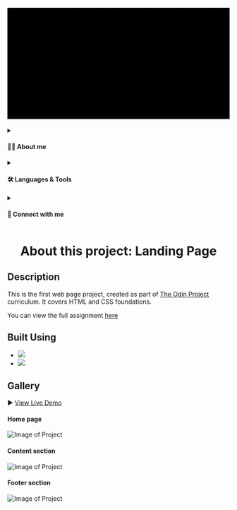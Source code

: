 ![](https://github.com/hess-sabina/odin-recipes/blob/f44a312953869dc766052c26b64e21f813563995/wb%20header%20gif.gif)

<details>
<summary>
<b><h4>🚶‍♀️ About me<h4></b>
</summary><br>

<p align="left">Hey, I am S. I am self-taught Full Stack Web Developer from Germany with educational experience in Design, currently living in Belgium. I am excited about my future in tech, to start new projects and to get to know a new community. Let me know if you have further questions!
<br>
<br>

<p>⛰️ Current goal: Finish "The Odin Project"</p>
<p>🌱 Currently learning HTML, CSS, Node.js & JavaScript</p>
<p>🙂 I enjoy hiking, photography and playing videogames in my free time.</p>
<p>💬 If you have any question/feedback, please do not hesitate to reach out to me!</p>
 <p>⚡ Fun fact: My first line of code was not "Hello World!"</p>
    </p>
</details>
  
<details>
<summary>
<b><h4>🛠️ Languages & Tools<h4></b>
</summary><br>

<p align="left"> 
  <a href="https://www.gnu.org/software/bash/"><img src="https://img.shields.io/badge/shell-%2320232a.svg?style=for-the-badge&logo=shell&logoColor=FFFFFF" height="35"></a>
<a href="https://html.spec.whatwg.org/multipage/"><img src="https://img.shields.io/badge/html5-%2320232a.svg?style=for-the-badge&logo=html5&logoColor=FFFFFF" height="35"></a>
<a href="https://www.w3.org/Style/CSS/Overview.en.html"><img src="https://img.shields.io/badge/css3-%2320232a.svg?style=for-the-badge&logo=css3&logoColor=FFFFFF" height="35"></a>
<a href="https://www.javascript.com/"><img src="https://img.shields.io/badge/javascript-%2320232a.svg?style=for-the-badge&logo=javascript&logoColor=FFFFFF" height="35"></a>
  
<br>
  
<a href="https://git-scm.com/"><img src="https://img.shields.io/badge/git-%2320232a.svg?style=for-the-badge&logo=git&logoColor=FFFFFF" height="35"></a>
<a href="https://github.com/"><img src="https://img.shields.io/badge/github-%2320232a.svg?style=for-the-badge&logo=github&logoColor=FFFFFF" height="35"></a>
<a href="https://nodejs.org/en/"><img src="https://img.shields.io/badge/node.js-%2320232a.svg?style=for-the-badge&logo=node.js&logoColor=FFFFFF" height="35"></a>

</p>
</details>

<details>
<summary>
<b><h4>🤝 Connect with me</h4></b>
</summary>
 
 <p align="left"> 
  
   <a href="https://github.com/hess-sabina"><img src="https://img.shields.io/badge/github-%2320232a.svg?style=for-the-badge&logo=github&logoColor=FFFFFF" height="35"></a>
<a href="http://discordapp.com/users/970420809573224458"><img src="https://img.shields.io/badge/discord-%2320232a.svg?style=for-the-badge&logo=discord&logoColor=FFFFFF" height="35"></a>
</p>
</details>



<div align=center>
	<h1>About this project: Landing Page</h1>
</div>

## Description

This is the first web page project, created as part of [The Odin Project](https://www.theodinproject.com/) curriculum. It covers HTML and CSS foundations.

You can view the full assignment [here](https://www.theodinproject.com/lessons/foundations-landing-page)

## Built Using

-   <img src="https://camo.githubusercontent.com/417adf5910d2018a75109c80a4924c12bb8f2e32c33bae23e7bb3e7b4fa5621d/68747470733a2f2f696d672e736869656c64732e696f2f62616467652f68746d6c352d2532333230323332612e7376673f7374796c653d666f722d7468652d6261646765266c6f676f3d68746d6c35266c6f676f436f6c6f723d464646464646">
-   <img src="https://camo.githubusercontent.com/a12493bbb5a82f025943b3dca15896656d8ce064a16a21686f26cb038799b120/68747470733a2f2f696d672e736869656c64732e696f2f62616467652f637373332d2532333230323332612e7376673f7374796c653d666f722d7468652d6261646765266c6f676f3d63737333266c6f676f436f6c6f723d464646464646">


## Gallery

▶️ <a href="" target="_blank">View Live Demo</a>

#### Home page

![Image of Project]()

#### Content section

![Image of Project]()

#### Footer section

![Image of Project]()


